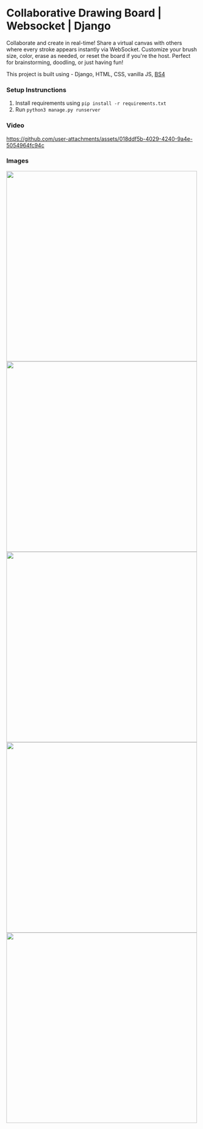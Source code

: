 # Collaborative Drawing Board | Websocket | Django
Collaborate and create in real-time! Share a virtual canvas with others where every stroke appears instantly via WebSocket. Customize your brush size, color, erase as needed, or reset the board if you're the host. Perfect for brainstorming, doodling, or just having fun!

This project is built using - Django, HTML, CSS, vanilla JS, [BS4](https://getbootstrap.com/docs/4.6/getting-started/introduction/)

### Setup Instrunctions
1. Install requirements using `pip install -r requirements.txt`
2. Run `python3 manage.py runserver`

### Video
https://github.com/user-attachments/assets/018ddf5b-4029-4240-9a4e-5054964fc94c

### Images
<img src="https://github.com/user-attachments/assets/8e996da5-f7e1-4721-b774-79a510245159" width="500" />
<img src="https://github.com/user-attachments/assets/1b34550f-5dd3-4e1f-b4f9-5591531437a6" width="500" />
<img src="https://github.com/user-attachments/assets/59b16ff7-1c18-44a9-b1fc-c607d5d87b81" width="500" />
<img src="https://github.com/user-attachments/assets/e89712b2-61ae-4eb2-b5bc-16829ce7bc33" width="500" />
<img src="https://github.com/user-attachments/assets/c6e5093f-f478-4060-b46e-baab47c21c91" width="500" />
